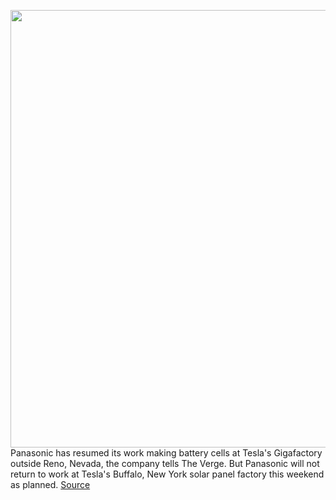 <img src='https://cdn.vox-cdn.com/thumbor/VuFBQ0JnYpioodxduo6Og-B1IJg=/0x0:2764x1424/1200x800/filters:focal(1161x491:1603x933)/cdn.vox-cdn.com/uploads/chorus_image/image/66805080/Screen_Shot_2020_05_15_at_5.41.06_PM.0.png' width='700px' /><br/>
Panasonic has resumed its work making battery cells at Tesla's Gigafactory outside Reno, Nevada, the company tells The Verge. But Panasonic will not return to work at Tesla's Buffalo, New York solar panel factory this weekend as planned.
<a href='https://www.theverge.com/2020/5/15/21260536/panasonic-reopens-tesla-nevada-gigafactory-buffalo-new-york'> Source <a/>